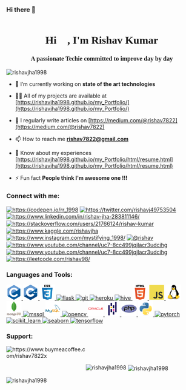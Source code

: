 ### Hi there 👋

  
   <p style="display: flex;justify-content: center;"><img src="https://cdn.dribbble.com/users/1162077/screenshots/3848914/programmer.gif" alt="" srcset="" style="max-width: 35%;"></p>

<h1 style="text-align: center;font-family: cursive;">Hi 👋, I'm Rishav Kumar
</h1>
<h3 style="text-align: center;font-family: cursive;">A passionate Techie committed to improve day by day
</h3>

<p align="left"> <img src="https://komarev.com/ghpvc/?username=rishavjha1998&label=Profile%20views&color=0e75b6&style=flat" alt="rishavjha1998" /> </p>
<!-- 
<p align="left"> <a href="https://twitter.com/https://twitter.com/rishavj49753504" target="blank"><img src="https://img.shields.io/twitter/follow/https://twitter.com/rishavj49753504?logo=twitter&style=for-the-badge" alt="https://twitter.com/rishavj49753504" /></a> </p> -->

- 🔭 I’m currently working on **state of the art technologies**

- 👨‍💻 All of my projects are available at [https://rishavjha1998.github.io/my_Portfolio/](https://rishavjha1998.github.io/my_Portfolio/)

- 📝 I regularly write articles on [https://medium.com/@rishav7822](https://medium.com/@rishav7822)

- 📫 How to reach me **rishav7822@gmail.com**

- 📄 Know about my experiences [https://rishavjha1998.github.io/my_Portfolio/html/resume.html](https://rishavjha1998.github.io/my_Portfolio/html/resume.html)

- ⚡ Fun fact **People think I'm awesome one !!!**

<h3 align="left">Connect with me:</h3>
<p align="left">
<a href="https://codepen.io/https://codepen.io/rr_1998" target="blank"><img align="center" src="https://raw.githubusercontent.com/rahuldkjain/github-profile-readme-generator/master/src/images/icons/Social/codepen.svg" alt="https://codepen.io/rr_1998" height="30" width="40" /></a>
<a href="https://twitter.com/https://twitter.com/rishavj49753504" target="blank"><img align="center" src="https://raw.githubusercontent.com/rahuldkjain/github-profile-readme-generator/master/src/images/icons/Social/twitter.svg" alt="https://twitter.com/rishavj49753504" height="30" width="40" /></a>
<a href="https://linkedin.com/in/https://www.linkedin.com/in/rishav-jha-283811146/" target="blank"><img align="center" src="https://raw.githubusercontent.com/rahuldkjain/github-profile-readme-generator/master/src/images/icons/Social/linked-in-alt.svg" alt="https://www.linkedin.com/in/rishav-jha-283811146/" height="30" width="40" /></a>
<a href="https://stackoverflow.com/users/https://stackoverflow.com/users/21766124/rishav-kumar" target="blank"><img align="center" src="https://raw.githubusercontent.com/rahuldkjain/github-profile-readme-generator/master/src/images/icons/Social/stack-overflow.svg" alt="https://stackoverflow.com/users/21766124/rishav-kumar" height="30" width="40" /></a>
<a href="https://kaggle.com/https://www.kaggle.com/rishavjha" target="blank"><img align="center" src="https://raw.githubusercontent.com/rahuldkjain/github-profile-readme-generator/master/src/images/icons/Social/kaggle.svg" alt="https://www.kaggle.com/rishavjha" height="30" width="40" /></a>
<a href="https://instagram.com/https://www.instagram.com/mystifying_1998/" target="blank"><img align="center" src="https://raw.githubusercontent.com/rahuldkjain/github-profile-readme-generator/master/src/images/icons/Social/instagram.svg" alt="https://www.instagram.com/mystifying_1998/" height="30" width="40" /></a>
<a href="https://medium.com/@rishav" target="blank"><img align="center" src="https://raw.githubusercontent.com/rahuldkjain/github-profile-readme-generator/master/src/images/icons/Social/medium.svg" alt="@rishav" height="30" width="40" /></a>
<a href="https://www.youtube.com/c/https://www.youtube.com/channel/uc7-8cc499jqjlacr3udcihg" target="blank"><img align="center" src="https://raw.githubusercontent.com/rahuldkjain/github-profile-readme-generator/master/src/images/icons/Social/youtube.svg" alt="https://www.youtube.com/channel/uc7-8cc499jqjlacr3udcihg" height="30" width="40" /></a>
<a href="https://www.hackerrank.com/https://www.youtube.com/channel/uc7-8cc499jqjlacr3udcihg" target="blank"><img align="center" src="https://raw.githubusercontent.com/rahuldkjain/github-profile-readme-generator/master/src/images/icons/Social/hackerrank.svg" alt="https://www.youtube.com/channel/uc7-8cc499jqjlacr3udcihg" height="30" width="40" /></a>
<a href="https://www.leetcode.com/https://leetcode.com/rishav98/" target="blank"><img align="center" src="https://raw.githubusercontent.com/rahuldkjain/github-profile-readme-generator/master/src/images/icons/Social/leet-code.svg" alt="https://leetcode.com/rishav98/" height="30" width="40" /></a>
</p>

<h3 align="left">Languages and Tools:</h3>
<p align="left"> <a href="https://www.cprogramming.com/" target="_blank" rel="noreferrer"> <img src="https://raw.githubusercontent.com/devicons/devicon/master/icons/c/c-original.svg" alt="c" width="40" height="40"/> </a> <a href="https://www.w3schools.com/cpp/" target="_blank" rel="noreferrer"> <img src="https://raw.githubusercontent.com/devicons/devicon/master/icons/cplusplus/cplusplus-original.svg" alt="cplusplus" width="40" height="40"/> </a> <a href="https://www.w3schools.com/css/" target="_blank" rel="noreferrer"> <img src="https://raw.githubusercontent.com/devicons/devicon/master/icons/css3/css3-original-wordmark.svg" alt="css3" width="40" height="40"/> </a> <a href="https://flask.palletsprojects.com/" target="_blank" rel="noreferrer"> <img src="https://www.vectorlogo.zone/logos/pocoo_flask/pocoo_flask-icon.svg" alt="flask" width="40" height="40"/> </a> <a href="https://git-scm.com/" target="_blank" rel="noreferrer"> <img src="https://www.vectorlogo.zone/logos/git-scm/git-scm-icon.svg" alt="git" width="40" height="40"/> </a> <a href="https://heroku.com" target="_blank" rel="noreferrer"> <img src="https://www.vectorlogo.zone/logos/heroku/heroku-icon.svg" alt="heroku" width="40" height="40"/> </a> <a href="https://hive.apache.org/" target="_blank" rel="noreferrer"> <img src="https://www.vectorlogo.zone/logos/apache_hive/apache_hive-icon.svg" alt="hive" width="40" height="40"/> </a> <a href="https://www.w3.org/html/" target="_blank" rel="noreferrer"> <img src="https://raw.githubusercontent.com/devicons/devicon/master/icons/html5/html5-original-wordmark.svg" alt="html5" width="40" height="40"/> </a> <a href="https://developer.mozilla.org/en-US/docs/Web/JavaScript" target="_blank" rel="noreferrer"> <img src="https://raw.githubusercontent.com/devicons/devicon/master/icons/javascript/javascript-original.svg" alt="javascript" width="40" height="40"/> </a> <a href="https://www.linux.org/" target="_blank" rel="noreferrer"> <img src="https://raw.githubusercontent.com/devicons/devicon/master/icons/linux/linux-original.svg" alt="linux" width="40" height="40"/> </a> <a href="https://www.mongodb.com/" target="_blank" rel="noreferrer"> <img src="https://raw.githubusercontent.com/devicons/devicon/master/icons/mongodb/mongodb-original-wordmark.svg" alt="mongodb" width="40" height="40"/> </a> <a href="https://www.microsoft.com/en-us/sql-server" target="_blank" rel="noreferrer"> <img src="https://www.svgrepo.com/show/303229/microsoft-sql-server-logo.svg" alt="mssql" width="40" height="40"/> </a> <a href="https://www.mysql.com/" target="_blank" rel="noreferrer"> <img src="https://raw.githubusercontent.com/devicons/devicon/master/icons/mysql/mysql-original-wordmark.svg" alt="mysql" width="40" height="40"/> </a> <a href="https://opencv.org/" target="_blank" rel="noreferrer"> <img src="https://www.vectorlogo.zone/logos/opencv/opencv-icon.svg" alt="opencv" width="40" height="40"/> </a> <a href="https://www.oracle.com/" target="_blank" rel="noreferrer"> <img src="https://raw.githubusercontent.com/devicons/devicon/master/icons/oracle/oracle-original.svg" alt="oracle" width="40" height="40"/> </a> <a href="https://pandas.pydata.org/" target="_blank" rel="noreferrer"> <img src="https://raw.githubusercontent.com/devicons/devicon/2ae2a900d2f041da66e950e4d48052658d850630/icons/pandas/pandas-original.svg" alt="pandas" width="40" height="40"/> </a> <a href="https://www.php.net" target="_blank" rel="noreferrer"> <img src="https://raw.githubusercontent.com/devicons/devicon/master/icons/php/php-original.svg" alt="php" width="40" height="40"/> </a> <a href="https://www.python.org" target="_blank" rel="noreferrer"> <img src="https://raw.githubusercontent.com/devicons/devicon/master/icons/python/python-original.svg" alt="python" width="40" height="40"/> </a> <a href="https://pytorch.org/" target="_blank" rel="noreferrer"> <img src="https://www.vectorlogo.zone/logos/pytorch/pytorch-icon.svg" alt="pytorch" width="40" height="40"/> </a> <a href="https://scikit-learn.org/" target="_blank" rel="noreferrer"> <img src="https://upload.wikimedia.org/wikipedia/commons/0/05/Scikit_learn_logo_small.svg" alt="scikit_learn" width="40" height="40"/> </a> <a href="https://seaborn.pydata.org/" target="_blank" rel="noreferrer"> <img src="https://seaborn.pydata.org/_images/logo-mark-lightbg.svg" alt="seaborn" width="40" height="40"/> </a> <a href="https://www.tensorflow.org" target="_blank" rel="noreferrer"> <img src="https://www.vectorlogo.zone/logos/tensorflow/tensorflow-icon.svg" alt="tensorflow" width="40" height="40"/> </a> </p>

<h3 align="left">Support:</h3>
<p><a href="https://www.buymeacoffee.com/https://www.buymeacoffee.com/rishav7822x"> <img align="left" src="https://cdn.buymeacoffee.com/buttons/v2/default-yellow.png" height="50" width="210" alt="https://www.buymeacoffee.com/rishav7822x" /></a></p><br><br>

<p><img align="left" src="https://github-readme-stats.vercel.app/api/top-langs?username=rishavjha1998&show_icons=true&locale=en&layout=compact" alt="rishavjha1998" /></p>

<p>&nbsp;<img align="center" src="https://github-readme-stats.vercel.app/api?username=rishavjha1998&show_icons=true&locale=en" alt="rishavjha1998" /></p>

<p><img align="center" src="https://github-readme-streak-stats.herokuapp.com/?user=rishavjha1998&" alt="rishavjha1998" /></p>
